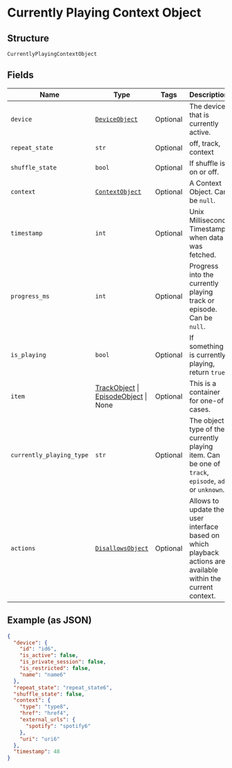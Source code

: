 
# Currently Playing Context Object

## Structure

`CurrentlyPlayingContextObject`

## Fields

| Name | Type | Tags | Description |
|  --- | --- | --- | --- |
| `device` | [`DeviceObject`](../../doc/models/device-object.md) | Optional | The device that is currently active. |
| `repeat_state` | `str` | Optional | off, track, context |
| `shuffle_state` | `bool` | Optional | If shuffle is on or off. |
| `context` | [`ContextObject`](../../doc/models/context-object.md) | Optional | A Context Object. Can be `null`. |
| `timestamp` | `int` | Optional | Unix Millisecond Timestamp when data was fetched. |
| `progress_ms` | `int` | Optional | Progress into the currently playing track or episode. Can be `null`. |
| `is_playing` | `bool` | Optional | If something is currently playing, return `true`. |
| `item` | [TrackObject](../../doc/models/track-object.md) \| [EpisodeObject](../../doc/models/episode-object.md) \| None | Optional | This is a container for one-of cases. |
| `currently_playing_type` | `str` | Optional | The object type of the currently playing item. Can be one of `track`, `episode`, `ad` or `unknown`. |
| `actions` | [`DisallowsObject`](../../doc/models/disallows-object.md) | Optional | Allows to update the user interface based on which playback actions are available within the current context. |

## Example (as JSON)

```json
{
  "device": {
    "id": "id6",
    "is_active": false,
    "is_private_session": false,
    "is_restricted": false,
    "name": "name6"
  },
  "repeat_state": "repeat_state6",
  "shuffle_state": false,
  "context": {
    "type": "type8",
    "href": "href4",
    "external_urls": {
      "spotify": "spotify6"
    },
    "uri": "uri6"
  },
  "timestamp": 48
}
```

